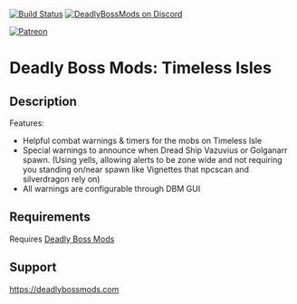 [![Build Status](https://travis-ci.org/DeadlyBossMods/DBM-TimelessIsle.svg?branch=master)](https://travis-ci.org/DeadlyBossMods/DBM-TimelessIsle)
[![DeadlyBossMods on Discord](https://img.shields.io/badge/discord-DeadlyBossMods-738bd7.svg?style=flat)](https://discord.gg/DeadlyBossMods) 

[![Patreon](https://media.forgecdn.net/attachments/76/25/patreon-medium-button.png)](https://www.patreon.com/deadlybossmods)

Deadly Boss Mods: Timeless Isles
================================

Description
-----------
Features:
* Helpful combat warnings &amp; timers for the mobs on Timeless Isle
* Special warnings to announce when Dread Ship Vazuvius or Golganarr spawn. (Using yells, allowing alerts to be zone wide and not requiring you standing on/near spawn like Vignettes that npcscan and silverdragon rely on)
* All warnings are configurable through DBM GUI

Requirements
------------
Requires [Deadly Boss Mods](https://curseforge.com/wow/addons/deadly-boss-mods)

Support
-------
https://deadlybossmods.com